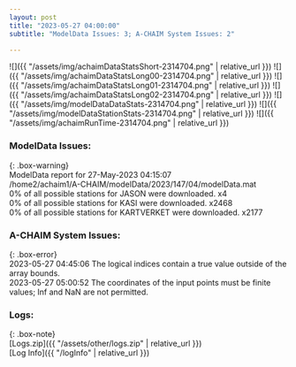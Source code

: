 ```yaml
---
layout: post
title: "2023-05-27 04:00:00"
subtitle: "ModelData Issues: 3; A-CHAIM System Issues: 2"

---
```


![]({{ "/assets/img/achaimDataStatsShort-2314704.png" | relative_url }})
![]({{ "/assets/img/achaimDataStatsLong00-2314704.png" | relative_url }})
![]({{ "/assets/img/achaimDataStatsLong01-2314704.png" | relative_url }})
![]({{ "/assets/img/achaimDataStatsLong02-2314704.png" | relative_url }})
![]({{ "/assets/img/modelDataDataStats-2314704.png" | relative_url }})
![]({{ "/assets/img/modelDataStationStats-2314704.png" | relative_url }})
![]({{ "/assets/img/achaimRunTime-2314704.png" | relative_url }})


### ModelData Issues:  
  
{: .box-warning}  
 ModelData report for 27-May-2023 04:15:07   
 /home2/achaim1/A-CHAIM/modelData/2023/147/04/modelData.mat   
 0% of all possible stations for JASON were downloaded. x4   
 0% of all possible stations for KASI were downloaded. x2468   
 0% of all possible stations for KARTVERKET were downloaded. x2177   
  
### A-CHAIM System Issues:  
  
{: .box-error}  
2023-05-27 04:45:06 The logical indices contain a true value outside of the array bounds.  
2023-05-27 05:00:52 The coordinates of the input points must be finite values; Inf and NaN are not permitted.  

### Logs:  
  
{: .box-note}  
[Logs.zip]({{ "/assets/other/logs.zip" | relative_url }})  
[Log Info]({{ "/logInfo" | relative_url }})  
